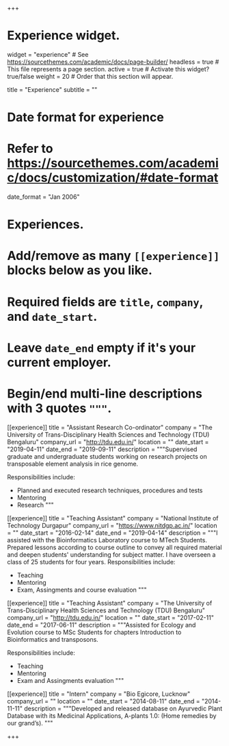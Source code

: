 +++
# Experience widget.
widget = "experience"  # See https://sourcethemes.com/academic/docs/page-builder/
headless = true  # This file represents a page section.
active = true  # Activate this widget? true/false
weight = 20  # Order that this section will appear.

title = "Experience"
subtitle = ""

# Date format for experience
#   Refer to https://sourcethemes.com/academic/docs/customization/#date-format
date_format = "Jan 2006"

# Experiences.
#   Add/remove as many `[[experience]]` blocks below as you like.
#   Required fields are `title`, `company`, and `date_start`.
#   Leave `date_end` empty if it's your current employer.
#   Begin/end multi-line descriptions with 3 quotes `"""`.
[[experience]]
  title = "Assistant Research Co-ordinator"
  company = "The University of Trans-Disciplinary Health Sciences and Technology (TDU) Bengaluru"
  company_url = "http://tdu.edu.in/"
  location = ""
  date_start = "2019-04-11"
  date_end = "2019-09-11"
  description = """Supervised graduate and undergraduate students working on research projects on transposable element analysis in rice genome.
  
  Responsibilities include:
  * Planned and executed research techniques, procedures and tests
  * Mentoring 
  * Research
  """

[[experience]]
  title = "Teaching Assistant"
  company = "National Institute of Technology Durgapur"
  company_url = "https://www.nitdgp.ac.in/"
  location = ""
  date_start = "2016-02-14"
  date_end = "2019-04-14"
  description = """I assisted with the Bioinformatics Laboratory course to MTech Students. Prepared lessons according to course outline to convey all required material and deepen students' understanding for subject matter. I have overseen a class of 25 students for four years.
  Responsibilities include:
  
  * Teaching 
  * Mentoring 
  * Exam, Assingments and course evaluation
  """
  
  [[experience]]
  title = "Teaching Assistant"
  company = "The University of Trans-Disciplinary Health Sciences and Technology (TDU) Bengaluru"
  company_url = "http://tdu.edu.in/"
  location = ""
  date_start = "2017-02-11"
  date_end = "2017-06-11"
  description = """Assisted for Ecology and Evolution course to MSc Students for chapters Introduction to Bioinformatics and transposons.
  
  Responsibilities include:
  * Teaching 
  * Mentoring 
  * Exam and Assingments evaluation
  """
  
  [[experience]]
  title = "Intern"
  company = "Bio Egicore, Lucknow"
  company_url = ""
  location = ""
  date_start = "2014-08-11"
  date_end = "2014-11-11"
  description = """Developed and released database on Ayurvedic Plant Database with its Medicinal Applications, A-plants 1.0: (Home remedies by our grand’s).
  """
  
+++
